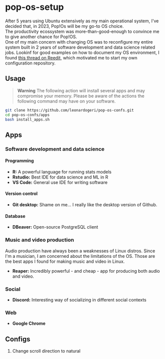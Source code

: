 # pop-os-setup

After 5 years using Ubuntu extensively as my main operational system, I've decided that, in 2023, Pop!Os will be my go-to OS choice.  
The productivity ecossystem was more-than-good-enough to convince me to give another chance for Pop!OS.  
One of my main concern with changing OS was to reconfigure my entire system built in 2 years of software development and data science related jobs. Lookinf for good examples on how to document my OS environment, I found [this thread on Reedit](https://www.reddit.com/r/pop_os/comments/ukm74z/share_your_popos_specific_config_github_repo/), which motivated me to start my own configuration repository.

## Usage

> **Warning**
> The following action will install several apps and may compromise your memory. Please be aware of the actions the following command may have on your software.

```bash
git clone https://github.com/leonardogeri/pop-os-confs.git
cd pop-os-confs/apps
bash install_apps.sh
```

## Apps

### Software development and data science

#### Programming

- **R:** A powerful language for running stats models
- **Rstudio:** Best IDE for data science and ML in R
- **VS Code:** General use IDE for writing software

#### Version control

- **Git desktop:** Shame on me... I really like the desktop version of Github.

#### Database

- **DBeaver:** Open-source PostgreSQL client

### Music and video production

Audio production have always been a weaknesses of Linux distros. Since I'm a musician, I am concerned about the limitations of the OS. Those are the best apps I found for making music and video in Linux.

- **Reaper:** Incredibly powerful - and cheap - app for producing both audio and video.

### Social

- **Discord:** Interesting way of socializing in different social contexts

### Web

- **Google Chrome**

## Configs

1. Change scroll direction to natural
